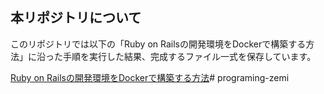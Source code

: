 ## 本リポジトリについて

このリポジトリでは以下の「Ruby on Railsの開発環境をDockerで構築する方法」に沿った手順を実行した結果、完成するファイル一式を保存しています。

[Ruby on Railsの開発環境をDockerで構築する方法](https://qiita.com/tmasuyama/items/d12f9ebce7644f18a047)# programing-zemi

